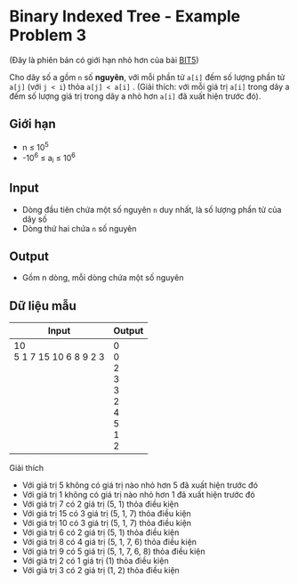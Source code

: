 # Binary Indexed Tree - Example Problem 3

(Đây là phiên bản có giới hạn nhỏ hơn của bài [BIT5](https://github.com/thptbadiem-tutor/Tutoring-2020/blob/master/Binary_indexed_tree/BIT5.md))

Cho dãy số a gồm `n` số **nguyên**, với mỗi phần tử `a[i]` đếm số lượng phần tử `a[j]` (với `j < i`) thỏa `a[j] < a[i]` . (Giải thích: với mỗi giá trị `a[i]` trong dãy a đếm số lượng giá trị trong dãy a nhỏ hơn `a[i]` đã xuất hiện trước đó).

## Giới hạn

* n ≤ 10<sup>5</sup>
* -10<sup>6</sup> ≤ a<sub>i</sub> ≤ 10<sup>6</sup>

## Input

* Dòng đầu tiên chứa một số nguyên `n` duy nhất, là số lượng phần tử của dãy số
* Dòng thứ hai chứa `n` số nguyên

## Output

* Gồm n dòng, mỗi dòng chứa một số nguyên

## Dữ liệu mẫu

| Input | Output |
|---|---|
| 10 <br> 5 1 7 15 10 6 8 9 2 3 <br> <br> <br> <br> <br> <br> <br> <br> <br> | 0 <br> 0 <br> 2 <br> 3 <br> 3 <br> 2 <br> 4 <br> 5 <br> 1 <br> 2

Giải thích

* Với giá trị 5 không có giá trị nào nhỏ hơn 5 đã xuất hiện trước đó
* Với giá trị 1 không có giá trị nào nhỏ hơn 1 đã xuất hiện trước đó
* Với giá trị 7 có 2 giá trị (5, 1) thỏa điều kiện
* Với giá trị 15 có 3 giá trị (5, 1, 7) thỏa điều kiện
* Với giá trị 10 có 3 giá trị (5, 1, 7) thỏa điều kiện
* Với giá trị 6 có 2 giá trị (5, 1) thỏa điều kiện
* Với giá trị 8 có 4 giá trị (5, 1, 7, 6) thỏa điều kiện
* Với giá trị 9 có 5 giá trị (5, 1, 7, 6, 8) thỏa điều kiện
* Với giá trị 2 có 1 giá trị (1) thỏa điều kiện
* Với giá trị 3 có 2 giá trị (1, 2) thỏa điều kiện
